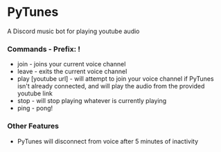 # PyTunes
A Discord music bot for playing youtube audio

### Commands - Prefix: !
- join - joins your current voice channel
- leave - exits the current voice channel
- play [youtube url] - will attempt to join your voice channel if PyTunes isn't already connected, and will play the audio from the provided youtube link
- stop - will stop playing whatever is currently playing
- ping - pong!

### Other Features
- PyTunes will disconnect from voice after 5 minutes of inactivity
